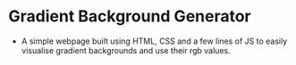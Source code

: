 # Gradient Background Generator
* A simple webpage built using HTML, CSS and a few lines of JS to easily visualise gradient backgrounds and use their rgb values.
